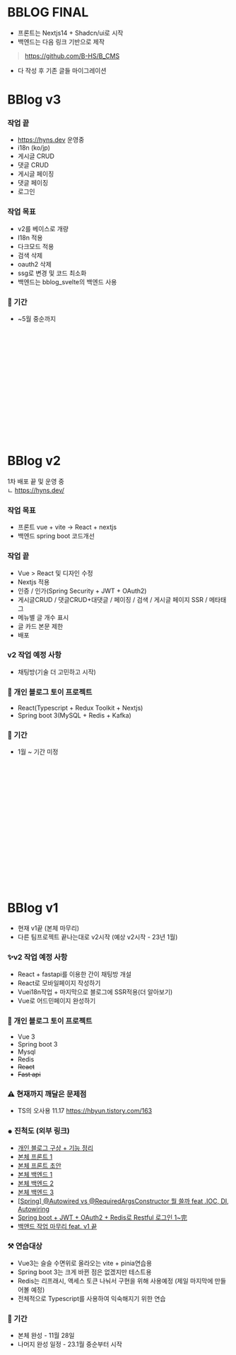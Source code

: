 # BBLOG FINAL
- 프론트는 Nextjs14 + Shadcn/ui로 시작
- 백엔드는 다음 링크 기반으로 제작
> https://github.com/B-HS/B_CMS
- 다 작성 후 기존 글들 마이그레이션


# BBlog v3

### 작업 끝
- https://hyns.dev 운영중
- i18n (ko/jp)
- 게시글 CRUD
- 댓글 CRUD
- 게시글 페이징
- 댓글 페이징
- 로그인

### 작업 목표
- v2를 베이스로 개량
- I18n 적용
- 다크모드 적용
- 검색 삭제
- oauth2 삭제
- ssg로 변경 및 코드 최소화
- 백엔드는 bblog_svelte의 백엔드 사용
### 📅 기간
-  ~5월 중순까지
<br><br><br><br><br><br><br><br><br><br><br><br><br><br><br><br>


# BBlog v2
1차 배포 끝 및 운영 중<br>
ㄴ https://hyns.dev/
### 작업 목표
- 프론트 vue + vite -> React + nextjs
- 백엔드 spring boot 코드개선


### 작업 끝
- Vue > React 및 디자인 수정
- Nextjs 적용
- 인증 / 인가(Spring Security + JWT + OAuth2)
- 게시글CRUD / 댓글CRUD+대댓글 / 페이징 / 검색 / 게시글 페이지 SSR / 메타태그
- 메뉴별 글 개수 표시
- 글 카드 본문 제한
- 배포
### v2 작업 예정 사항
- 채팅방(기술 더 고민하고 시작)

### 🚂 개인 블로그 토이 프로젝트
- React(Typescript + Redux Toolkit + Nextjs)
- Spring boot 3(MySQL + Redis + Kafka)


### 📅 기간
-  1월 ~ 기간 미정



<br><br><br><br><br><br><br><br><br><br><br><br><br><br><br><br>

# BBlog v1
- 현재 v1끝 (본체 마무리)
- 다른 팀프로젝트 끝나는대로 v2시작 (예상 v2시작 - 23년 1월)
### ✨v2 작업 예정 사항
- React + fastapi를 이용한 간이 채팅방 개설
- React로 모바일페이지 작성하기
- Vuei18n작업 + 마지막으로 블로그에 SSR적용(더 알아보기)
- Vue로 어드민페이지 완성하기

### 🚂 개인 블로그 토이 프로젝트
- Vue 3
- Spring boot 3
- Mysql
- Redis
- ~~React~~
- ~~Fast api~~

### ⚠ 현재까지 깨달은 문제점
- TS의 오사용 11.17 https://hbyun.tistory.com/163

### ⁕ 진척도 (외부 링크)
- [개인 블로그 구상 + 기능 정리](https://hbyun.tistory.com/159)
- [본체 프론트 1](https://hbyun.tistory.com/160)
- [본체 프론트 초안](https://hbyun.tistory.com/161)
- [본체 백엔드 1](https://hbyun.tistory.com/165)
- [본체 백엔드 2](https://hbyun.tistory.com/167)
- [본체 백엔드 3](https://hbyun.tistory.com/168)
- [[Spring] @Autowired vs @RequiredArgsConstructor 뭘 쓸까 feat .IOC, DI, Autowiring](https://hbyun.tistory.com/169)
- [Spring boot + JWT + OAuth2 + Redis로 Restful 로그인 1~完](https://hbyun.tistory.com/170)
- [백앤드 작업 마무리 feat. v1 끝](https://hbyun.tistory.com/175)
### ⚒ 연습대상
- Vue3는 슬슬 수면위로 올라오는 vite + pinia연습용
- Spring boot 3는 크게 바뀐 점은 없겠지만 테스트용
- Redis는 리프래시, 액세스 토큰 나눠서 구현을 위해 사용예정 (제일 마지막에 만들어볼 예정)
- 전체적으로 Typescript를 사용하여 익숙해지기 위한 연습

### 📅 기간
-  본체 완성 - 11월 28일
-  나머지 완성 일정 - 23.1월 중순부터 시작
